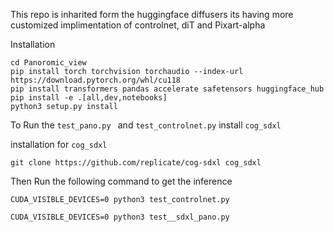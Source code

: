 This repo is inharited form the huggingface diffusers its having more customized implimentation of controlnet, diT and Pixart-alpha


Installation

```
cd Panoromic_view
pip install torch torchvision torchaudio --index-url https://download.pytorch.org/whl/cu118
pip install transformers pandas accelerate safetensors huggingface_hub
pip install -e .[all,dev,notebooks]
python3 setup.py install
```

To Run the ```test_pano.py ``` and ```test_controlnet.py``` install ```cog_sdxl```

installation for ```cog_sdxl```

```
git clone https://github.com/replicate/cog-sdxl cog_sdxl
```

Then Run the following command to get the inference


```
CUDA_VISIBLE_DEVICES=0 python3 test_controlnet.py

CUDA_VISIBLE_DEVICES=0 python3 test__sdxl_pano.py
```









